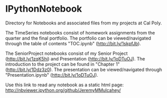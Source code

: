 IPythonNotebook
===============

Directory for Notebooks and associated files from my projects at Cal Poly.

The TimeSeries notebooks consist of homework assignments from the quarter and the final portfolio. The portfolio can be viewed/navigated through the table of contents "TOC.ipynb" (http://bit.ly/1skpfJb).

The SeniorProject notebooks consist of my Senior Project (http://bit.ly/1zqK5hj) and Presentation (http://bit.ly/1oDTuOJ). The introduction to the project can be found in "Chapter 1" (http://bit.ly/1Ddz3z0). The presentation can be viewed/navigated through "Presentation.ipynb" (http://bit.ly/1oDTuOJ).

Use this link to read any notebook as a static html page:
http://nbviewer.ipython.org/github/JeremyMMulcahey/
